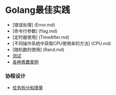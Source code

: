 # Golang最佳实践


- [错误处理] (Error.md)
- [命令行参数] (flag.md)
- [定时器使用] (TimeAfter.md)
- [不同操作系统中获取CPU使用率的方法] (CPU.md)
- [随机数的使用] (Rand.md)
- [测试](Test.md)
- [各种愚蠢案例](StupidCase.md)

### 协程设计 ####

- [任务拆分和限量](任务拆分和限量.md)
